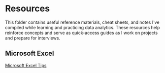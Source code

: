 # Resources

This folder contains useful reference materials, cheat sheets, and notes I've compiled while learning and practicing data analytics. These resources help reinforce concepts and serve as quick-access guides as I work on projects and prepare for interviews.

## Microsoft Excel

[Microsoft Excel Tips](https://github.com/JonathanMoreno14/Microsoft-Excel-Tips![image](https://github.com/user-attachments/assets/ce73da1b-ae76-48ef-b010-cb903006d0a4))
